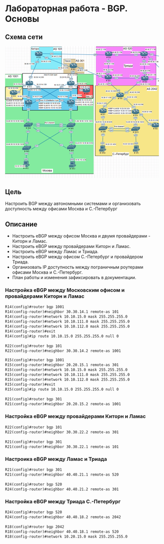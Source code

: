 # Лабораторная работа - BGP. Основы
## Схема сети
![alt-text](https://github.com/V1RaJ97/OTUS-NE/blob/3421c1e71c2ab5da5b0bca1391606b86f4bcdb38/Professional/Labs/BGP/bgp.png)
## Цель
Настроить BGP между автономными системами и организовать доступность между офисами Москва и С.-Петербург
## Описание
- Настроить eBGP между офисом Москва и двумя провайдерами - Киторн и Ламас.
- Настроить eBGP между провайдерами Киторн и Ламас.
- Настроить eBGP между Ламас и Триада.
- Настроить eBGP между офисом С.-Петербург и провайдером Триада.
- Организовать IP доступность между пограничным роутерами офисами Москва и С.-Петербург.
- План работы и изменения зафиксировать в документации.

### Настройка eBGP между Московским офисом и провайдерами Киторн и Ламас
```
R14(config)#router bgp 1001
R14(config-router)#neighbor 30.30.14.1 remote-as 101
R14(config-router)#network 10.10.15.0 mask 255.255.255.0
R14(config-router)#network 10.10.111.0 mask 255.255.255.0
R14(config-router)#network 10.10.112.0 mask 255.255.255.0
R14(config-router)#exit
R14(config)#ip route 10.10.15.0 255.255.255.0 null 0

R22(config)#router bgp 101
R22(config-router)#neighbor 30.30.14.2 remote-as 1001

```
```
R15(config)#router bgp 1001
R15(config-router)#neighbor 20.20.15.1 remote-as 301
R15(config-router)#network 10.10.15.0 mask 255.255.255.0
R15(config-router)#network 10.10.111.0 mask 255.255.255.0
R15(config-router)#network 10.10.112.0 mask 255.255.255.0
R15(config-router)#exit
R15(config)#ip route 10.10.15.0 255.255.255.0 null 0

R21(config)#router bgp 301
R21(config-router)#neighbor 20.20.15.2 remote-as 1001
```
### Настройка eBGP между провайдерами Киторн и Ламас
```
R22(config)#router bgp 101
R22(config-router)#neighbor 30.30.22.2 remote-as 301

R21(config)#router bgp 301
R21(config-router)#neighbor 30.30.22.1 remote-as 101
```
### Настроика eBGP между Ламас и Триада
```
R21(config)#router bgp 301
R21(config-router)#neighbor 40.40.21.1 remote-as 520

R24(config)#router bgp 520
R24(config-router)#neighbor 40.40.21.2 remote-as 301
```
### Настройка eBGP между Триада С.-Петербург
```
R24(config)#router bgp 520
R24(config-router)#neighbor 40.40.18.2 remote-as 2042

R18(config)#router bgp 2042
R18(config-router)#neighbor 40.40.18.1 remote-as 520
R18(config-router)#network 10.20.15.0 mask 255.255.255.0



```
